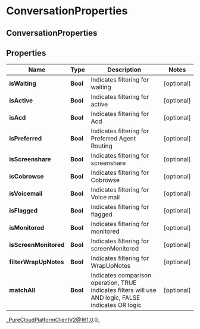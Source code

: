 # ConversationProperties

## ConversationProperties

## Properties

|Name | Type | Description | Notes|
|------------ | ------------- | ------------- | -------------|
| **isWaiting** | **Bool** | Indicates filtering for waiting | [optional] |
| **isActive** | **Bool** | Indicates filtering for active | [optional] |
| **isAcd** | **Bool** | Indicates filtering for Acd | [optional] |
| **isPreferred** | **Bool** | Indicates filtering for Preferred Agent Routing | [optional] |
| **isScreenshare** | **Bool** | Indicates filtering for screenshare | [optional] |
| **isCobrowse** | **Bool** | Indicates filtering for Cobrowse | [optional] |
| **isVoicemail** | **Bool** | Indicates filtering for Voice mail | [optional] |
| **isFlagged** | **Bool** | Indicates filtering for flagged | [optional] |
| **isMonitored** | **Bool** | Indicates filtering for monitored | [optional] |
| **isScreenMonitored** | **Bool** | Indicates filtering for screenMonitored | [optional] |
| **filterWrapUpNotes** | **Bool** | Indicates filtering for WrapUpNotes | [optional] |
| **matchAll** | **Bool** | Indicates comparison operation, TRUE indicates filters will use AND logic, FALSE indicates OR logic | [optional] |



_PureCloudPlatformClientV2@161.0.0_
